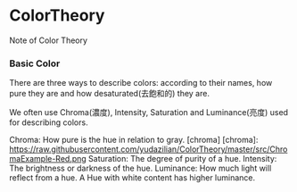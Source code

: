 # ColorTheory
Note of Color Theory

### Basic Color

There are three ways to describe colors: according to their names, how pure they are and how desaturated(去飽和的) they are. 

We often use Chroma(濃度), Intensity, Saturation and Luminance(亮度) used for describing colors.

Chroma: How pure is the hue in relation to gray.
[chroma]
[chroma]: https://raw.githubusercontent.com/yudazilian/ColorTheory/master/src/ChromaExample-Red.png
Saturation: The degree of purity of a hue.
Intensity: The brightness or darkness of the hue.
Luminance: How much light will reflect from a hue. A Hue with white content has higher luminance.
